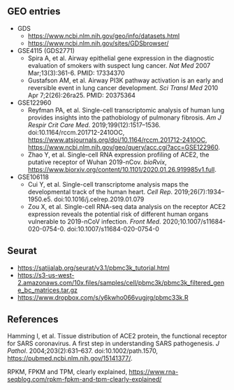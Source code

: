 ## GEO entries
* GDS
  * https://www.ncbi.nlm.nih.gov/geo/info/datasets.html
  * https://www.ncbi.nlm.nih.gov/sites/GDSbrowser/
* GSE4115 (GDS2771)
  * Spira A, et al. Airway epithelial gene expression in the diagnostic evaluation of smokers with suspect lung cancer. *Nat Med* 2007 Mar;13(3):361-6. PMID: 17334370
  * Gustafson AM, et al. Airway PI3K pathway activation is an early and reversible event in lung cancer development. *Sci Transl Med* 2010 Apr 7;2(26):26ra25. PMID: 20375364
* GSE122960
  * Reyfman PA, et al. Single-cell transcriptomic analysis of human lung provides insights into the pathobiology of pulmonary fibrosis. *Am J Respir Crit Care Med*. 2019;199(12):1517–1536. doi:10.1164/rccm.201712-2410OC, https://www.atsjournals.org/doi/10.1164/rccm.201712-2410OC, https://www.ncbi.nlm.nih.gov/geo/query/acc.cgi?acc=GSE122960.
  * Zhao Y, et al. Single-cell RNA expression profiling of ACE2, the putative receptor of Wuhan 2019-nCov. *bioRvix*, https://www.biorxiv.org/content/10.1101/2020.01.26.919985v1.full.
* GSE106118
  * Cui Y, et al. Single-cell transcriptome analysis maps the developmental track of the human heart. *Cell Rep*. 2019;26(7):1934–1950.e5. doi:10.1016/j.celrep.2019.01.079
  * Zou X, et al. Single-cell RNA-seq data analysis on the receptor ACE2 expression reveals the potential risk of different human organs vulnerable to 2019-nCoV infection. *Front Med*. 2020;10.1007/s11684-020-0754-0. doi:10.1007/s11684-020-0754-0

## Seurat
* https://satijalab.org/seurat/v3.1/pbmc3k_tutorial.html
* https://s3-us-west-2.amazonaws.com/10x.files/samples/cell/pbmc3k/pbmc3k_filtered_gene_bc_matrices.tar.gz
* https://www.dropbox.com/s/y6kwho066vugjrg/pbmc33k.R

## References

Hamming I, et al. Tissue distribution of ACE2 protein, the functional receptor for SARS coronavirus. A first step in understanding SARS pathogenesis. *J Pathol*. 2004;203(2):631–637. doi:10.1002/path.1570, https://pubmed.ncbi.nlm.nih.gov/15141377/.

RPKM, FPKM and TPM, clearly explained, https://www.rna-seqblog.com/rpkm-fpkm-and-tpm-clearly-explained/

